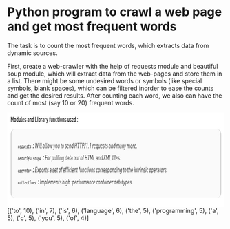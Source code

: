 # Python program to crawl a web page and get most frequent words

The task is to count the most frequent words, which extracts data from dynamic sources.

First, create a web-crawler with the help of requests module and beautiful soup module, which will extract data from the web-pages and store them in a list. There might be some undesired words or symbols (like special symbols, blank spaces), which can be filtered inorder to ease the counts and get the desired results. After counting each word, we also can have the count of most (say 10 or 20) frequent words.

<img align="right" alt="GIF" src="https://github.com/arishma108/PythonProgramming/blob/master/Web%20Crawler%20Project/Task%201%20-%20Web%20Crawler.jpg?raw=true" width="838" height="220" />


[('to', 10), ('in', 7), ('is', 6), ('language', 6), ('the', 5),
 ('programming', 5), ('a', 5), ('c', 5), ('you', 5), ('of', 4)]
